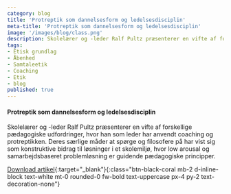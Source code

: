 ```yaml
---
category: blog
title: 'Protreptik som dannelsesform og ledelsesdisciplin'
meta-title: 'Protreptik som dannelsesform og ledelsesdisciplin'
image: '/images/blog/class.png'
description: Skolelærer og -leder Ralf Pultz præsenterer en vifte af forskellige pædagogiske udfordringer, hvor han som leder har anvendt coaching og protreptikken. Deres særlige måder at spørge og filosofere på har vist sig som konstruktive bidrag til løsninger i et skolemiljø, hvor low arousal og samarbejdsbaseret problemløsning er guidende pædagogiske principper.
tags:
- Etisk grundlag
- Åbenhed
- Samtaleetik
- Coaching
- Etik
- blog
published: true
---
```

#### **Protreptik som dannelsesform og ledelsesdisciplin**

Skolelærer og -leder Ralf Pultz præsenterer en vifte af forskellige pædagogiske udfordringer, hvor han som leder har anvendt coaching og protreptikken. Deres særlige måder at spørge og filosofere på har vist sig som konstruktive bidrag til løsninger i et skolemiljø, hvor low arousal og samarbejdsbaseret problemløsning er guidende pædagogiske principper.

[Download artikel](/pdfs/antologi-2/Ralf_Pultz_Protreptik_som_dannelsesform_og_ledelsesdisciplin.pdf){:target="_blank"}{:class="btn-black-coral mb-2 d-inline-block text-white mt-0 rounded-0 fw-bold text-uppercase px-4 py-2 text-decoration-none"}
